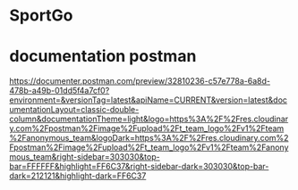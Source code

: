 # SportGo

# documentation postman
https://documenter.postman.com/preview/32810236-c57e778a-6a8d-478b-a49b-01dd5f4a7cf0?environment=&versionTag=latest&apiName=CURRENT&version=latest&documentationLayout=classic-double-column&documentationTheme=light&logo=https%3A%2F%2Fres.cloudinary.com%2Fpostman%2Fimage%2Fupload%2Ft_team_logo%2Fv1%2Fteam%2Fanonymous_team&logoDark=https%3A%2F%2Fres.cloudinary.com%2Fpostman%2Fimage%2Fupload%2Ft_team_logo%2Fv1%2Fteam%2Fanonymous_team&right-sidebar=303030&top-bar=FFFFFF&highlight=FF6C37&right-sidebar-dark=303030&top-bar-dark=212121&highlight-dark=FF6C37
